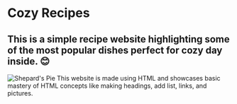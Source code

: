# Cozy Recipes 

## This is a simple recipe website highlighting some of the most popular dishes perfect for cozy day inside. 😊 

![Shepard's Pie](https://tornadoughalli.com/wp-content/uploads/2022/09/EASY-SHEPHERDS-PIE-3-1.jpg)
This website is made using HTML and showcases basic mastery of HTML concepts like making headings, add list, links, and pictures. 
